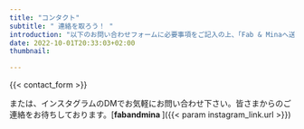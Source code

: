 ```yaml
---
title: "コンタクト"
subtitle: " 連絡を取ろう！ "
introduction: "以下のお問い合わせフォームに必要事項をご記入の上、「Fab & Minaへ送信」ボタンをクリックしてください。"
date: 2022-10-01T20:33:03+02:00
thumbnail:

---
```

{{< contact_form >}}

または、インスタグラムのDMでお気軽にお問い合わせ下さい。皆さまからのご連絡をお待ちしております。[**fabandmina <i class="{{< param instagram_link.icon >}}"></i>**]({{< param instagram_link.url >}})

